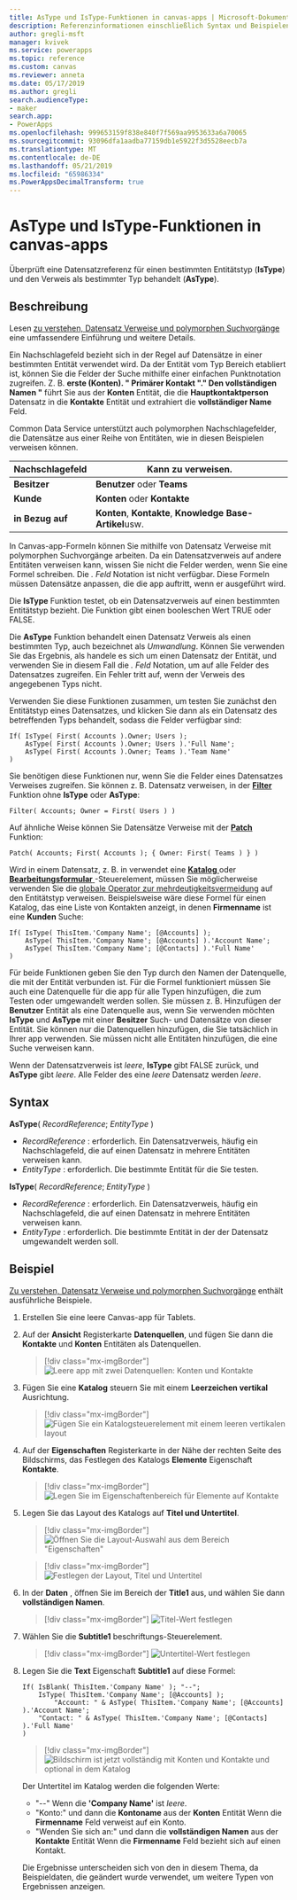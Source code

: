 ```yaml
---
title: AsType und IsType-Funktionen in canvas-apps | Microsoft-Dokumentation
description: Referenzinformationen einschließlich Syntax und Beispielen für die Funktionen AsType und IsType in canvas-apps
author: gregli-msft
manager: kvivek
ms.service: powerapps
ms.topic: reference
ms.custom: canvas
ms.reviewer: anneta
ms.date: 05/17/2019
ms.author: gregli
search.audienceType:
- maker
search.app:
- PowerApps
ms.openlocfilehash: 999653159f838e840f7f569aa9953633a6a70065
ms.sourcegitcommit: 93096dfa1aadba77159db1e5922f3d5528eecb7a
ms.translationtype: MT
ms.contentlocale: de-DE
ms.lasthandoff: 05/21/2019
ms.locfileid: "65986334"
ms.PowerAppsDecimalTransform: true
---
```

# <a name="astype-and-istype-functions-in-canvas-apps"></a>AsType und IsType-Funktionen in canvas-apps

Überprüft eine Datensatzreferenz für einen bestimmten Entitätstyp (**IsType**) und den Verweis als bestimmter Typ behandelt (**AsType**).

## <a name="description"></a>Beschreibung

Lesen [zu verstehen, Datensatz Verweise und polymorphen Suchvorgänge](../working-with-references.md) eine umfassendere Einführung und weitere Details.

Ein Nachschlagefeld bezieht sich in der Regel auf Datensätze in einer bestimmten Entität verwendet wird. Da der Entität vom Typ Bereich etabliert ist, können Sie die Felder der Suche mithilfe einer einfachen Punktnotation zugreifen. Z. B. **erste (Konten). " Primärer Kontakt "." Den vollständigen Namen "** führt Sie aus der **Konten** Entität, die die **Hauptkontaktperson** Datensatz in die **Kontakte** Entität und extrahiert die **vollständiger Name**  Feld.

Common Data Service unterstützt auch polymorphen Nachschlagefelder, die Datensätze aus einer Reihe von Entitäten, wie in diesen Beispielen verweisen können.

| Nachschlagefeld | Kann zu verweisen. |
|--------------|--------------|
| **Besitzer** | **Benutzer** oder **Teams** |
| **Kunde** | **Konten** oder **Kontakte** |
| **in Bezug auf** | **Konten**, **Kontakte**, **Knowledge Base-Artikel**usw. |

<!--note from editor: Change "Knowledge Articles" to "Knowledge Base articles" if that is what is being referenced.   -->

In Canvas-app-Formeln können Sie mithilfe von Datensatz Verweise mit polymorphen Suchvorgänge arbeiten. Da ein Datensatzverweis auf andere Entitäten verweisen kann, wissen Sie nicht die Felder werden, wenn Sie eine Formel schreiben. Die *. Feld* Notation ist nicht verfügbar. Diese Formeln müssen Datensätze anpassen, die die app auftritt, wenn er ausgeführt wird.

Die **IsType** Funktion testet, ob ein Datensatzverweis auf einen bestimmten Entitätstyp bezieht. Die Funktion gibt einen booleschen Wert TRUE oder FALSE.

Die **AsType** Funktion behandelt einen Datensatz Verweis als einen bestimmten Typ, auch bezeichnet als *Umwandlung*. Können Sie verwenden Sie das Ergebnis, als handele es sich um einen Datensatz der Entität, und verwenden Sie in diesem Fall die *. Feld* Notation, um auf alle Felder des Datensatzes zugreifen. Ein Fehler tritt auf, wenn der Verweis des angegebenen Typs nicht.

Verwenden Sie diese Funktionen zusammen, um testen Sie zunächst den Entitätstyp eines Datensatzes, und klicken Sie dann als ein Datensatz des betreffenden Typs behandelt, sodass die Felder verfügbar sind:

```powerapps-comma
If( IsType( First( Accounts ).Owner; Users );
    AsType( First( Accounts ).Owner; Users ).'Full Name';
    AsType( First( Accounts ).Owner; Teams ).'Team Name'
)
```

Sie benötigen diese Funktionen nur, wenn Sie die Felder eines Datensatzes Verweises zugreifen. Sie können z. B. Datensatz verweisen, in der [ **Filter** ](function-filter-lookup.md) Funktion ohne **IsType** oder **AsType**:

```powerapps-comma
Filter( Accounts; Owner = First( Users ) )
```

Auf ähnliche Weise können Sie Datensätze Verweise mit der [ **Patch** ](function-patch.md) Funktion:

```powerapps-comma
Patch( Accounts; First( Accounts ); { Owner: First( Teams ) } )
```  

Wird in einem Datensatz, z. B. in verwendet eine [ **Katalog** ](../controls/control-gallery.md) oder [ **Bearbeitungsformular** ](../controls/control-form-detail.md) -Steuerelement, müssen Sie möglicherweise verwenden Sie die [globale Operator zur mehrdeutigkeitsvermeidung](operators.md#disambiguation-operator) auf den Entitätstyp verweisen. Beispielsweise wäre diese Formel für einen Katalog, das eine Liste von Kontakten anzeigt, in denen **Firmenname** ist eine **Kunden** Suche:

```powerapps-comma
If( IsType( ThisItem.'Company Name'; [@Accounts] );
    AsType( ThisItem.'Company Name'; [@Accounts] ).'Account Name';
    AsType( ThisItem.'Company Name'; [@Contacts] ).'Full Name'
)
```

Für beide Funktionen geben Sie den Typ durch den Namen der Datenquelle, die mit der Entität verbunden ist. Für die Formel funktioniert müssen Sie auch eine Datenquelle für die app für alle Typen hinzufügen, die zum Testen oder umgewandelt werden sollen. Sie müssen z. B. Hinzufügen der **Benutzer** Entität als eine Datenquelle aus, wenn Sie verwenden möchten **IsType** und **AsType** mit einer **Besitzer** Such- und Datensätze von dieser Entität. Sie können nur die Datenquellen hinzufügen, die Sie tatsächlich in Ihrer app verwenden. Sie müssen nicht alle Entitäten hinzufügen, die eine Suche verweisen kann.

Wenn der Datensatzverweis ist *leere*, **IsType** gibt FALSE zurück, und **AsType** gibt *leere*. Alle Felder des eine *leere* Datensatz werden *leere*.

## <a name="syntax"></a>Syntax

**AsType**( *RecordReference*; *EntityType* )

- *RecordReference* : erforderlich. Ein Datensatzverweis, häufig ein Nachschlagefeld, die auf einen Datensatz in mehrere Entitäten verweisen kann.
- *EntityType* : erforderlich. Die bestimmte Entität für die Sie testen.

**IsType**( *RecordReference*; *EntityType* )

- *RecordReference* : erforderlich. Ein Datensatzverweis, häufig ein Nachschlagefeld, die auf einen Datensatz in mehrere Entitäten verweisen kann.
- *EntityType* : erforderlich. Die bestimmte Entität in der der Datensatz umgewandelt werden soll.

## <a name="example"></a>Beispiel

[Zu verstehen, Datensatz Verweise und polymorphen Suchvorgänge](../working-with-references.md) enthält ausführliche Beispiele.

1. Erstellen Sie eine leere Canvas-app für Tablets.

1. Auf der **Ansicht** Registerkarte **Datenquellen**, und fügen Sie dann die **Kontakte** und **Konten** Entitäten als Datenquellen.
    > [!div class="mx-imgBorder"]
    > ![Leere app mit zwei Datenquellen: Konten und Kontakte](media/function-astype-istype/contacts-add-datasources.png)

1. Fügen Sie eine **Katalog** steuern Sie mit einem **Leerzeichen vertikal** Ausrichtung.

    > [!div class="mx-imgBorder"]
    > ![Fügen Sie ein Katalogsteuerelement mit einem leeren vertikalen layout](media/function-astype-istype/contacts-customer-gallery.png)

1. Auf der **Eigenschaften** Registerkarte in der Nähe der rechten Seite des Bildschirms, das Festlegen des Katalogs **Elemente** Eigenschaft **Kontakte**.

    > [!div class="mx-imgBorder"]
    > ![Legen Sie im Eigenschaftenbereich für Elemente auf Kontakte](media/function-astype-istype/contacts-customer-datasource.png)

1. Legen Sie das Layout des Katalogs auf **Titel und Untertitel**.

    > [!div class="mx-imgBorder"]
    > ![Öffnen Sie die Layout-Auswahl aus dem Bereich "Eigenschaften"](media/function-astype-istype/contacts-customer-layout.png)

    > [!div class="mx-imgBorder"]
    > ![Festlegen der Layout, Titel und Untertitel](media/function-astype-istype/contacts-customer-flyout.png)

1. In der **Daten** , öffnen Sie im Bereich der **Title1** aus, und wählen Sie dann **vollständigen Namen**.

    > [!div class="mx-imgBorder"]
    > ![Titel-Wert festlegen](media/function-astype-istype/contacts-customer-title.png)

1. Wählen Sie die **Subtitle1** beschriftungs-Steuerelement.

    > [!div class="mx-imgBorder"]
    > ![Untertitel-Wert festlegen](media/function-astype-istype/contacts-customer-subtitle.png)

1. Legen Sie die **Text** Eigenschaft **Subtitle1** auf diese Formel:

    ```powerapps-comma
    If( IsBlank( ThisItem.'Company Name' ); "--";
        IsType( ThisItem.'Company Name'; [@Accounts] );
            "Account: " & AsType( ThisItem.'Company Name'; [@Accounts] ).'Account Name';
        "Contact: " & AsType( ThisItem.'Company Name'; [@Contacts] ).'Full Name'
    )
    ```

    > [!div class="mx-imgBorder"]
    > ![Bildschirm ist jetzt vollständig mit Konten und Kontakte und optional in dem Katalog](media/function-astype-istype/contacts-customer-complete.png)

    Der Untertitel im Katalog werden die folgenden Werte:
    - "--" Wenn die **'Company Name'** ist *leere*.
    - "Konto:" und dann die **Kontoname** aus der **Konten** Entität Wenn die **Firmenname** Feld verweist auf ein Konto.
    - "Wenden Sie sich an:" und dann die **vollständigen Namen** aus der **Kontakte** Entität Wenn die **Firmenname** Feld bezieht sich auf einen Kontakt.

    Die Ergebnisse unterscheiden sich von den in diesem Thema, da Beispieldaten, die geändert wurde verwendet, um weitere Typen von Ergebnissen anzeigen.
